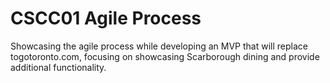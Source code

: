 # CSCC01 Agile Process
Showcasing the agile process while developing an MVP that will replace
togotoronto.com, focusing on showcasing Scarborough dining and
provide additional functionality.

